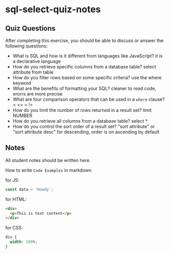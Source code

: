 # sql-select-quiz-notes

## Quiz Questions

After completing this exercise, you should be able to discuss or answer the following questions:

- What is SQL and how is it different from languages like JavaScript?
  it is a declarative language
- How do you retrieve specific columns from a database table?
  select attribute from table
- How do you filter rows based on some specific criteria?
  use the where keyword
- What are the benefits of formatting your SQL?
  cleaner to read code, erorrs are more precise
- What are four comparison operators that can be used in a `where` clause?
  < <= = !=
- How do you limit the number of rows returned in a result set?
  limit NUMBER
- How do you retrieve all columns from a database table?
  select \*
- How do you control the sort order of a result set?
  "sort attribute" or "sort attribute desc" for descending, order is on ascending by default

## Notes

All student notes should be written here.

How to write `Code Examples` in markdown

for JS:

```javascript
const data = 'Howdy';
```

for HTML:

```html
<div>
  <p>This is text content</p>
</div>
```

for CSS:

```css
div {
  width: 100%;
}
```
